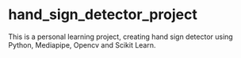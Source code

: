 # hand_sign_detector_project
 This is a personal learning project, creating hand sign detector using Python, Mediapipe, Opencv and Scikit Learn.
